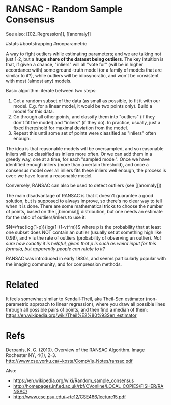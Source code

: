 # RANSAC - Random Sample Consensus

See also: [[02_Regression]], [[anomaly]]

#stats #bootstrapping #nonparametric


A way to fight outliers while estimating parameters; and we are talking not just 1-2, but a **huge share of the dataset being outliers**. The key intuition is that, if given a chance, "inliers" will all "vote for" (will be in higher accordance with) some ground-truth model (or a family of models that are similar to it?), while outliers will be idiosyncratic, and won't be consistent with most (almost any) models.

Basic algorithm: iterate between two steps:
1. Get a random subset of the data (as small as possible, to fit it with our model. E.g. for a linear model, it would be two points only). Build a model for this data.
2. Go through all other points, and classify them into "outliers" (if they don't fit the model) and "inliers" (if they do). In practice, usually, just a fixed thereshold for maximal deviation from the model.
3. Repeat this until some set of points were classified as "inliers" often enough.
 
The idea is that reasonable models will be oversampled, and so reasonable inliers will be classified as inliers more often. Or we can add them in a greedy way, one at a time, for each "sampled model". Once we have identified enough inliers (more than a certain threshold), and once a consensus model over all inliers fits these inliers well enough, the process is over: we have found a reasonable model.

Conversely, RANSAC can also be used to detect outliers (see [[anomaly]])

The main disadvantage of RANSAC is that it doesn't guarantee a good solution, but is supposed to always improve, so there's no clear way to tell when it is done. There are some mathematical tricks to choose the number of points, based on the [[binomial]] distribution, but one needs an estimate for the ratio of outliers/inliers to use it:

$N=\frac{log(1-p)}{log(1-(1-v)^m)}$ where p is the probability that at least one subset does NOT contain an outlier (usually set at something high like 0.99), and $v$ is the rate of outliers (probability of observing an outlier). _Not sure how exactly it is helpful, given that p is such as weird input for this formula, but apparently people can relate to it?_

RANSAC was introduced in early 1880s, and seems particularly popular with the imaging community, and for compression methods.

# Related

It feels somewhat similar to Kendall-Theil, aka Theil-Sen estimator (non-parametric approach to linear regression), where you draw all possible lines through all possible pairs of points, and then find a median of them:
https://en.wikipedia.org/wiki/Theil%E2%80%93Sen_estimator

# Refs

Derpanis, K. G. (2010). Overview of the RANSAC Algorithm. Image Rochester NY, 4(1), 2-3.
http://www.cse.yorku.ca/~kosta/CompVis_Notes/ransac.pdf

Also: 
* https://en.wikipedia.org/wiki/Random_sample_consensus
* http://homepages.inf.ed.ac.uk/rbf/CVonline/LOCAL_COPIES/FISHER/RANSAC/
* http://www.cse.psu.edu/~rtc12/CSE486/lecture15.pdf